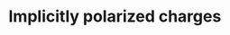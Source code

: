 # Implicitly polarized charges

<!-- REFERENCES -->

[^cerutti2013derivation]: Cerutti, D. S., Rice, J. E., Swope, W. C., & Case, D. A. (2013). Derivation of fixed partial charges for amino acids accommodating a specific water model and implicit polarization. *Journal of Physical Chemistry B, 117*(8), 2328-2338. DOI: [10.1021/jp311851r](https://doi.org/10.1021/jp311851r)
